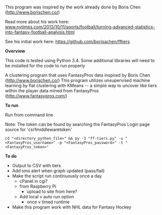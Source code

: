 This program was inspired by the work already done by Boris Chen (http://www.borischen.co/)

Read more about his work here:
www.nytimes.com/2013/10/11/sports/football/turning-advanced-statistics-into-fantasy-football-analysis.html

See his initial work here:
https://github.com/borisachen/fftiers


**Overview**

This code is tested using Python 3.4. Some additional libraries will need to be installed for the code to run properly

A clustering program that uses FantasyPros data inspired by Boris Chen (http://www.borischen.co/)
This program utilizes unsupervised machine learning by flat clustering with KMeans -- a simple way
to uncover like tiers within the player data mined from FantasyPros (http://www.fantasypros.com/)

**To run**

Run from command line

Note: The token can be found by searching the FantasyPros Login page source for 'csrfmiddlewaretoken'

`cd "<directory_python_file>" && py -3 "ff-tiers.py" -u "<FantasyPros_username>" -p "<FantasyPros_password>" -t "<FantasyPros_token>"`

**To do**
- Output to CSV with tiers
- Add sms alert when graph updated (pass/fail)
- Make the script run continuously once a day
  - cPanel in cgi?
  - from Raspberry Pi
    - upload to site from here?
  - Add local v auto run option
    - once v timed runtime
- Make this program work with NHL data for Fantasy Hockey